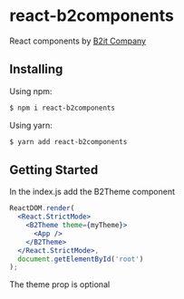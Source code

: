 # react-b2components

React components by <a href="https://b2bit.company">B2it Company</a>

## Installing

Using npm:

```bash
$ npm i react-b2components
```

Using yarn:

```bash
$ yarn add react-b2components
```

## Getting Started

In the index.js add the B2Theme component

```jsx
ReactDOM.render(
  <React.StrictMode>
    <B2Theme theme={myTheme}>
      <App />
    </B2Theme>
  </React.StrictMode>,
  document.getElementById('root')
);
```

The theme prop is optional
